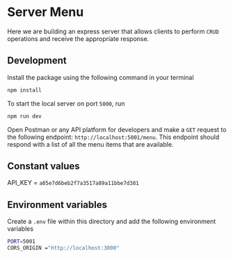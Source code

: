 # Server Menu

Here we are building an express server that allows clients to perform `CRUD` operations and receive the appropriate response.

## Development

Install the package using the following command in your terminal

```bash
npm install
```

To start the local server on port `5000`, run

```bash
npm run dev
```

Open Postman or any API platform for developers and make a `GET` request to the following endpoint: `http://localhost:5001/menu`. This endpoint should respond with a list of all the menu items that are available.

## Constant values

API_KEY = `a05e7d6beb2f7a3517a89a11bbe7d381`

## Environment variables

Create a `.env` file within this directory and add the following environment variables

```bash
PORT=5001
CORS_ORIGIN ="http://localhost:3000"
```
